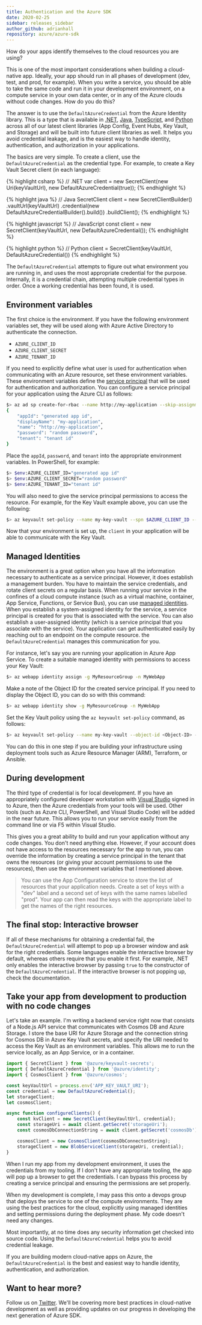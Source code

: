 ```yaml
---
title: Authentication and the Azure SDK
date: 2020-02-25
sidebar: releases_sidebar
author_github: adrianhall
repository: azure/azure-sdk
---
```


How do your apps identify themselves to the cloud resources you are using?  

This is one of the most important considerations when building a cloud-native app.  Ideally, your app should run in all phases of development (dev, test, and prod, for example).  When you write a service, you should be able to take the same code and run it in your development environment, on a compute service in your own data center, or in any of the Azure clouds without code changes.  How do you do this?

The answer is to use the `DefaultAzureCredential` from the Azure Identity library.  This is a type that is available in [.NET](https://azuresdkdocs.blob.core.windows.net/$web/dotnet/Azure.Identity/1.1.1/api/index.html), [Java](https://azuresdkdocs.blob.core.windows.net/$web/java/azure-identity/1.1.0-beta.1/index.html), [TypeScript](https://azuresdkdocs.blob.core.windows.net/$web/javascript/azure-identity/1.0.2/index.html), and [Python](https://azuresdkdocs.blob.core.windows.net/$web/python/azure-identity/1.3.0/index.html) across all of our latest client libraries (App Config, Event Hubs, Key Vault, and Storage) and will be built into future client libraries as well.  It helps you avoid credential leakage, and is the easiest way to handle identity, authentication, and authorization in your applications.

The basics are very simple.  To create a client, use the `DefaultAzureCredential` as the credential type.  For example, to create a Key Vault Secret client (in each language):

{% highlight csharp %}
// .NET
var client = new SecretClient(new Uri(keyVaultUrl), new DefaultAzureCredential(true));
{% endhighlight %}


{% highlight java %}
// Java
SecretClient client = new SecretClientBuilder()
        .vaultUrl(keyVaultUrl)
        .credential(new DefaultAzureCredentialBuilder().build())
        .buildClient();
{% endhighlight %}

{% highlight javascript %}
// JavaScript
const client = new SecretClient(keyVaultUrl, new DefaultAzureCredential());
{% endhighlight %}

{% highlight python %}
// Python
client = SecretClient(keyVaultUrl, DefaultAzureCredential())
{% endhighlight %}

The `DefaultAzureCredential` attempts to figure out what environment you are running in, and uses the most appropriate credential for the purpose.  Internally, it is a credential chain, attempting multiple credential types in order.  Once a working credential has been found, it is used.

## Environment variables

The first choice is the environment.  If you have the following environment variables set, they will be used along with Azure Active Directory to authenticate the connection.

* `AZURE_CLIENT_ID`
* `AZURE_CLIENT_SECRET`
* `AZURE_TENANT_ID`

If you need to explicitly define what user is used for authentication when communicating with an Azure resource, set these environment variables.  These environment variables define the [service principal](https://docs.microsoft.com/azure/active-directory/develop/app-objects-and-service-principals) that will be used for authentication and authorization.  You can configure a service principal for your application using the Azure CLI as follows:

```bash
$> az ad sp create-for-rbac --name http://my-application --skip-assignment
{
    "appId": "generated app id",
    "displayName": "my-application",
    "name": "http://my-application",
    "password": "random password",
    "tenant": "tenant id"
}
```

Place the `appId`, `password`, and `tenant` into the appropriate environment variables.  In PowerShell, for example:

```bash
$> $env:AZURE_CLIENT_ID="generated app id"
$> $env:AZURE_CLIENT_SECRET="random password"
$> $env:AZURE_TENANT_ID="tenant id"
```

You will also need to give the service principal permissions to access the resource.  For example, for the Key Vault example above, you can use the following:

```bash
$> az keyvault set-policy --name my-key-vault --spn $AZURE_CLIENT_ID --secret-permissions get list
```

Now that your environment is set up, the `client` in your application will be able to communicate with the Key Vault.

## Managed Identities

The environment is a great option when you have all the information necessary to authenticate as a service principal.  However, it does establish a management burden.  You have to maintain the service credentials, and rotate client secrets on a regular basis.  When running your service in the confines of a cloud compute instance (such as a virtual machine, container, App Service, Functions, or Service Bus), you can use [managed identities](https://docs.microsoft.com/azure/active-directory/managed-identities-azure-resources/overview).  When you establish a system-assigned identity for the service, a service principal is created for you that is associated with the service.  You can also establish a user-assigned identity (which is a service principal that you associate with the service).  Your application can get authenticated easily by reaching out to an endpoint on the compute resource.  the `DefaultAzureCredential` manages this communication for you.

For instance, let's say you are running your application in Azure App Service.  To create a suitable managed identity with permissions to access your Key Vault:

```bash
$> az webapp identity assign -g MyResourceGroup -n MyWebApp
```

Make a note of the Object ID for the created service principal.  If you need to display the Object ID, you can do so with this command:

```bash
$> az webapp identity show -g MyResourceGroup -n MyWebApp
```

Set the Key Vault policy using the `az keyvault set-policy` command, as follows:

```bash
$> az keyvault set-policy --name my-key-vault --object-id <Object-ID> --secret-permissions get
```

You can do this in one step if you are building your infrastructure using deployment tools such as Azure Resource Manager (ARM), Terraform, or Ansible.  

## During development

The third type of credential is for local development.  If you have an appropriately configured developer workstation with [Visual Studio](https://visualstudio.com) signed in to Azure, then the Azure credentials from your tools will be used.  Other tools (such as Azure CLI, PowerShell, and Visual Studio Code) will be added in the near future. This allows you to run your service easily from the command line or via F5 within Visual Studio.

This gives you a great ability to build and run your application without any code changes.  You don't need anything else.  However, if your account does not have access to the resources necessary for the app to run, you can override the information by creating a service principal in the tenant that owns the resources (or giving your account permissions to use the resources), then use the environment variables that I mentioned above.

> You can use the App Configuration service to store the list of resources that your application needs.  Create a set of keys with a "dev" label and a second set of keys with the same names labelled "prod".  Your app can then read the keys with the appropriate label to get the names of the right resources.

## The final stop: Interactive browser

If all of these mechanisms for obtaining a credential fail, the `DefaultAzureCredential` will attempt to pop up a browser window and ask for the right credentials. Some languages enable the interactive browser by default, whereas others require that you enable it first.  For example, .NET only enables the interactive browser by passing `true` to the constructor of the `DefaultAzureCredential`. If the interactive browser is not popping up, check the documentation.

## Take your app from development to production with no code changes

Let's take an example.  I'm writing a backend service right now that consists of a Node.js API service that communicates with Cosmos DB and Azure Storage.  I store the base URI for Azure Storage and the connection string for Cosmos DB in Azure Key Vault secrets, and specify the URI needed to access the Key Vault as an environment variables.  This allows me to run the service locally, as an App Service, or in a container.

```javascript
import { SecretClient } from '@azure/keyvault-secrets';
import { DefaultAzureCredential } from '@azure/identity';
import { CosmosClient } from '@azure/cosmos';

const keyVaultUrl = process.env('APP_KEY_VAULT_URI');
const credential = new DefaultAzureCredential();
let storageClient;
let cosmosClient;

async function configureClients() {
    const kvClient = new SecretClient(keyVaultUrl, credential);
    const storageUri = await client.getSecret('storageUri');
    const cosmosDbConnectionString = await client.getSecret('cosmosDb');

    cosmosClient = new CosmosClient(cosmosDbConnectonString);
    storageClient = new BlobServiceClient(storageUri, credential);
}
```

When I run my app from my development environment, it uses the credentials from my tooling.  If I don't have any appropriate tooling, the app will pop up a browser to get the credentials.  I can bypass this process by creating a service principal and ensuring the permissions are set properly.

When my development is complete, I may pass this onto a devops group that deploys the service to one of the compute environments.  They are using the best practices for the cloud, explicitly using managed identities and setting permissions during the deployment phase.  My code doesn't need any changes.

Most importantly, at no time does any security information get checked into source code.  Using the `DefaultAzureCredential` helps you to avoid credential leakage.

If you are building modern cloud-native apps on Azure, the `DefaultAzureCredential` is the best and easiest way to handle identity, authentication, and authorization.

## Want to hear more?

Follow us on [Twitter](https://twitter.com/AzureSDK).  We'll be covering more best practices in cloud-native development as well as providing updates on our progress in developing the next generation of Azure SDK.  


